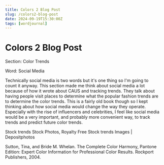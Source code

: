 ```yaml
---
title: Colors 2 Blog Post
slug: /colors2-blog-post
date: 2024-09-19T15:30:00Z
tags: [wordjournal]
---
```


# Colors 2 Blog Post

Section: Color Trends

Word: Social Media

Technically social media is two words but it's one thing so I'm going to count it anyway. This section made me think about social media a lot because of how it wrote about CAUS and tracking trends. They talk about having people visit places to determine what the popular fashion trends are to determine the color trends. This is a fairly old book though so I kept thinking about how social media would change the way they operate. Especially with the rise of influencers and celebrities, I feel like social media would be a very important, and probably more convenient way, to track trends and predict future color trends.

Stock trends Stock Photos, Royalty Free Stock trends Images | Depositphotos

Sutton, Tina, and Bride M. Whelan. The Complete Color Harmony, Pantone Edition: Expert Color Information for Professional Color Results. Rockport Publishers, 2004.﻿